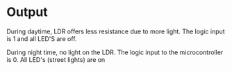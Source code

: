 # Output

During daytime, LDR offers less resistance due to more light.
The logic input is 1 and all LED'S are off.

During night time, no light on the LDR.
The logic input to the microcontroller is 0. 
All LED's (street lights) are on
